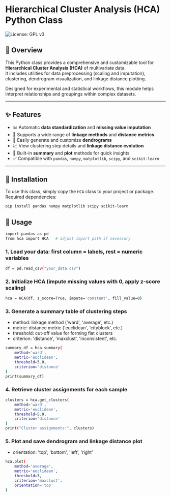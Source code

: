 # Hierarchical Cluster Analysis (HCA) Python Class

![License: GPL v3](https://img.shields.io/badge/License-GPLv3-blue.svg)

## 📌 Overview

This Python class provides a comprehensive and customizable tool for **Hierarchical Cluster Analysis (HCA)** of multivariate data.  
It includes utilities for data preprocessing (scaling and imputation), clustering, dendrogram visualization, and linkage distance plotting.

Designed for experimental and statistical workflows, this module helps interpret relationships and groupings within complex datasets.

---

## ✨ Features

- 📊 Automatic **data standardization** and **missing value imputation**
- 🔗 Supports a wide range of **linkage methods** and **distance metrics**
- 🌿 Easily generate and customize **dendrograms**
- 📈 View clustering step details and **linkage distance evolution**
- 🧪 Built-in **summary** and **plot** methods for quick insights
- ✅ Compatible with `pandas`, `numpy`, `matplotlib`, `scipy`, and `scikit-learn`

---

## 🔧 Installation

To use this class, simply copy the `HCA` class to your project or package.  
Required dependencies:

```bash
pip install pandas numpy matplotlib scipy scikit-learn
```

## 🚀 Usage
```bash
import pandas as pd
from hca import HCA   # adjust import path if necessary
```

### 1. Load your data: first column = labels, rest = numeric variables
```bash
df = pd.read_csv("your_data.csv")
```

### 2. Initialize HCA (impute missing values with 0, apply z-score scaling)
``` bash
hca = HCA(df, z_score=True, impute='constant', fill_value=0)
``` 

### 3. Generate a summary table of clustering steps
   - method: linkage method ('ward', 'average', etc.)
   - metric: distance metric ('euclidean', 'cityblock', etc.)
   - threshold: cut-off value for forming flat clusters
   - criterion: 'distance', 'maxclust', 'inconsistent', etc.

``` bash
summary_df = hca.summary(
    method='ward',
    metric='euclidean',
    threshold=5.0,
    criterion='distance'
)
print(summary_df)
``` 

### 4. Retrieve cluster assignments for each sample
``` bash
clusters = hca.get_clusters(
    method='ward',
    metric='euclidean',
    threshold=5.0,
    criterion='distance'
)
print("Cluster assignments:", clusters)
``` 

### 5. Plot and save dendrogram and linkage distance plot
  - orientation: 'top', 'bottom', 'left', 'right'

``` bash
hca.plot(
    method='average',
    metric='euclidean',
    threshold=3,
    criterion='maxclust',
    orientation='top'
)
```
